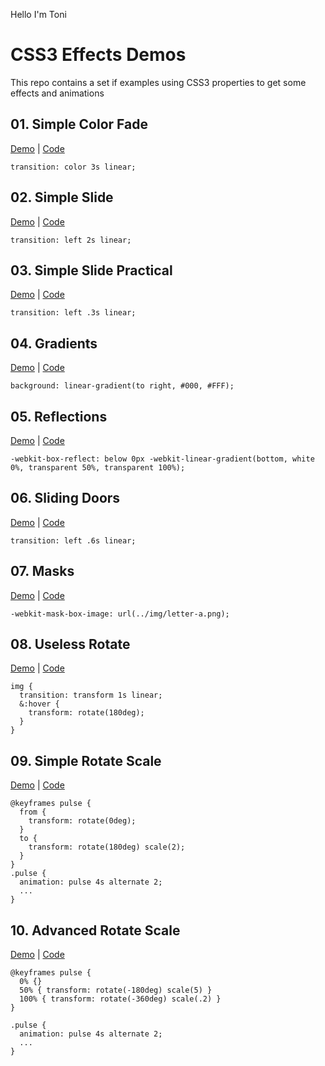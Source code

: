 Hello I'm Toni

# CSS3 Effects Demos

This repo contains a set if examples using CSS3 properties to get some effects and animations

## 01. Simple Color Fade

[Demo](https://juanmaguitar.github.io/css3-examples/01-simple-color-fade/) | [Code](https://github.com/juanmaguitar/css3-examples/tree/master/01-simple-color-fade)

```
transition: color 3s linear;
```

## 02. Simple Slide

[Demo](https://juanmaguitar.github.io/css3-examples/02-simple-slide/) | [Code](https://github.com/juanmaguitar/css3-examples/tree/master/02-simple-slide)

```
transition: left 2s linear;
```

## 03. Simple Slide Practical

[Demo](https://juanmaguitar.github.io/css3-examples/03-simple-slide-practical/) | [Code](https://github.com/juanmaguitar/css3-examples/tree/master/03-simple-slide-practical)

```
transition: left .3s linear;
```

## 04. Gradients

[Demo](https://juanmaguitar.github.io/css3-examples/04-gradients/) | [Code](https://github.com/juanmaguitar/css3-examples/tree/master/04-gradients)

```
background: linear-gradient(to right, #000, #FFF);
```

## 05. Reflections

[Demo](https://juanmaguitar.github.io/css3-examples/05-reflections/) | [Code](https://github.com/juanmaguitar/css3-examples/tree/master/05-reflections)

```
-webkit-box-reflect: below 0px -webkit-linear-gradient(bottom, white 0%, transparent 50%, transparent 100%);
```

## 06. Sliding Doors

[Demo](https://juanmaguitar.github.io/css3-examples/06-sliding-doors/) | [Code](https://github.com/juanmaguitar/css3-examples/tree/master/06-sliding-doors)

```
transition: left .6s linear;
```

## 07. Masks

[Demo](https://juanmaguitar.github.io/css3-examples/07-masks/) | [Code](https://github.com/juanmaguitar/css3-examples/tree/master/07-masks)

```
-webkit-mask-box-image: url(../img/letter-a.png);
```

## 08. Useless Rotate

[Demo](https://juanmaguitar.github.io/css3-examples/08-useless-rotate/) | [Code](https://github.com/juanmaguitar/css3-examples/tree/master/08-useless-rotate)

```
img {
  transition: transform 1s linear;
  &:hover {
    transform: rotate(180deg);
  }
}
```

## 09. Simple Rotate Scale

[Demo](https://juanmaguitar.github.io/css3-examples/09-simple-rotate-scale/) | [Code](https://github.com/juanmaguitar/css3-examples/tree/master/09-simple-rotate-scale)

```
@keyframes pulse {
  from {
    transform: rotate(0deg);
  }
  to {
    transform: rotate(180deg) scale(2);
  }
}
.pulse {
  animation: pulse 4s alternate 2;
  ...
}

```


## 10. Advanced Rotate Scale

[Demo](https://juanmaguitar.github.io/css3-examples/10-advanced-rotate-scale/) | [Code](https://github.com/juanmaguitar/css3-examples/tree/master/10-advanced-rotate-scale)

```
@keyframes pulse {
  0% {}
  50% { transform: rotate(-180deg) scale(5) }
  100% { transform: rotate(-360deg) scale(.2) }
}

.pulse {
  animation: pulse 4s alternate 2;
  ...
}
```


